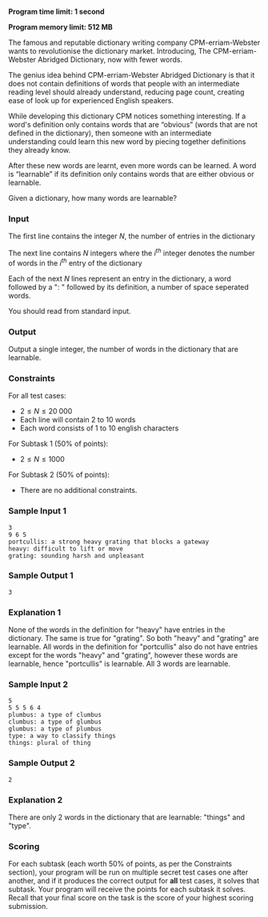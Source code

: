**Program time limit: 1 second**

**Program memory limit: 512 MB**

The famous and reputable dictionary writing company CPM-erriam-Webster wants to revolutionise the dictionary market. Introducing, The CPM-erriam-Webster Abridged Dictionary, now with fewer words.

The genius idea behind CPM-erriam-Webster Abridged Dictionary is that it does not contain definitions of words that people with an intermediate reading level should already understand, reducing page count, creating ease of look up for experienced English speakers.

While developing this dictionary CPM notices something interesting. If a word's definition only contains words that are “obvious” (words that are not defined in the dictionary), then someone with an intermediate understanding could learn this new word by piecing together definitions they already know.

After these new words are learnt, even more words can be learned. A word is “learnable” if its definition only contains words that are either obvious or learnable.

Given a dictionary, how many words are learnable?

### Input

The first line contains the integer $N$, the number of entries in the dictionary

The next line contains $N$ integers where the $i^{th}$ integer denotes the number of words in the $i^{th}$ entry of the dictionary

Each of the next $N$ lines represent an entry in the dictionary, a word followed by a ": " followed by its definition, a number of space seperated words.

You should read from standard input.

### Output

Output a single integer, the number of words in the dictionary that are learnable.

### Constraints

For all test cases:

- $2 \le N \le 20\; 000$
- Each line will contain 2 to 10 words
- Each word consists of 1 to 10 english characters

For Subtask 1 ($50\%$ of points):

- $2 \le N \le 1000$

For Subtask 2 ($50\%$ of points):

- There are no additional constraints.


### Sample Input 1

```
3
9 6 5
portcullis: a strong heavy grating that blocks a gateway
heavy: difficult to lift or move
grating: sounding harsh and unpleasant
```

### Sample Output 1

```
3
```

### Explanation 1

None of the words in the definition for "heavy" have entries in the dictionary. The same is true for "grating". So both "heavy" and "grating" are learnable. All words in the definition for "portcullis" also do not have entries except for the words "heavy" and "grating", however these words are learnable, hence "portcullis" is learnable. All 3 words are learnable.

### Sample Input 2

```
5
5 5 5 6 4 
plumbus: a type of clumbus
clumbus: a type of glumbus
glumbus: a type of plumbus
type: a way to classify things
things: plural of thing
```

### Sample Output 2

```
2
```

### Explanation 2

There are only 2 words in the dictionary that are learnable: "things" and "type".


### Scoring

For each subtask (each worth $50\%$ of points, as per the Constraints section), your program will be run on multiple secret test cases one after another, and if it produces the correct output for **all** test cases, it solves that subtask. Your program will receive the points for each subtask it solves. Recall that your final score on the task is the score of your highest scoring submission.
